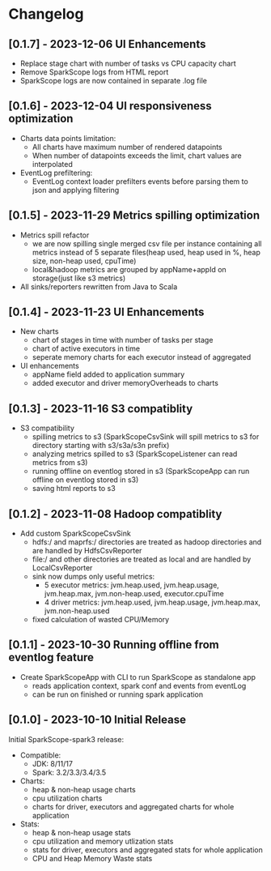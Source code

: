 # Changelog

## [0.1.7] - 2023-12-06 UI Enhancements
- Replace stage chart with number of tasks vs CPU capacity chart
- Remove SparkScope logs from HTML report
- SparkScope logs are now contained in separate .log file

## [0.1.6] - 2023-12-04 UI responsiveness optimization
- Charts data points limitation:
  - All charts have maximum number of rendered datapoints
  - When number of datapoints exceeds the limit, chart values are interpolated 
- EventLog prefiltering:
  - EventLog context loader prefilters events before parsing them to json and applying filtering

## [0.1.5] - 2023-11-29 Metrics spilling optimization
- Metrics spill refactor
  - we are now spilling single merged csv file per instance containing all metrics instead of 5 separate files(heap used, heap used in %, heap size, non-heap used, cpuTime)
  - local&hadoop metrics are grouped by appName+appId on storage(just like s3 metrics)
- All sinks/reporters rewritten from Java to Scala

## [0.1.4] - 2023-11-23 UI Enhancements
- New charts
  - chart of stages in time with number of tasks per stage
  - chart of active executors in time
  - seperate memory charts for each executor instead of aggregated
- UI enhancements
  - appName field added to application summary
  - added executor and driver memoryOverheads to charts

## [0.1.3] - 2023-11-16 S3 compatiblity
- S3 compatibility
  - spilling metrics to s3 (SparkScopeCsvSink will spill metrics to s3 for directory starting with s3/s3a/s3n prefix)
  - analyzing metrics spilled to s3 (SparkScopeListener can read metrics from s3)
  - running offline on eventlog stored in s3 (SparkScopeApp can run offline on eventlog stored in s3)
  - saving html reports to s3

## [0.1.2] - 2023-11-08 Hadoop compatiblity
- Add custom SparkScopeCsvSink
  - hdfs:/ and maprfs:/ directories are treated as hadoop directories and are handled by HdfsCsvReporter
  - file:/ and other directories are treated as local and are handled by LocalCsvReporter
  - sink now dumps only useful metrics:
    - 5 executor metrics: jvm.heap.used, jvm.heap.usage, jvm.heap.max, jvm.non-heap.used, executor.cpuTime
    - 4 driver metrics: jvm.heap.used, jvm.heap.usage, jvm.heap.max, jvm.non-heap.used
  - fixed calculation of wasted CPU/Memory

## [0.1.1] - 2023-10-30 Running offline from eventlog feature
- Create SparkScopeApp with CLI to run SparkScope as standalone app 
  - reads application context, spark conf and events from eventLog  
  - can be run on finished or running spark application

## [0.1.0] - 2023-10-10 Initial Release
Initial SparkScope-spark3 release:
- Compatible:
  - JDK: 8/11/17
  - Spark: 3.2/3.3/3.4/3.5
- Charts:
  - heap & non-heap usage charts
  - cpu utilization charts
  - charts for driver, executors and aggregated charts for whole application
- Stats:
  - heap & non-heap usage stats
  - cpu utilization and memory utlization stats
  - stats for driver, executors and aggregated stats for whole application
  - CPU and Heap Memory Waste stats
